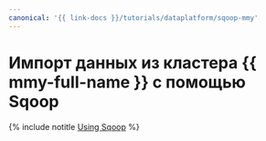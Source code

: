 ```yaml
---
canonical: '{{ link-docs }}/tutorials/dataplatform/sqoop-mmy'
---
```


# Импорт данных из кластера {{ mmy-full-name }} с помощью Sqoop

{% include notitle [Using Sqoop](../../_tutorials/dataplatform/sqoop/sqoop-mmy.md) %}

